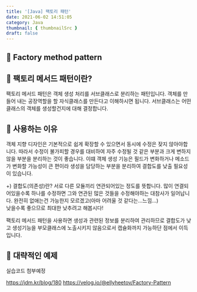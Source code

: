 ```yaml
---
title: '[Java] 팩토리 패턴'
date: 2021-06-02 14:51:05
category: Java
thumbnail: { thumbnailSrc }
draft: false
---
```

## 🌟 Factory method pattern

## 🎯 팩토리 메서드 패턴이란?
팩토리 메서드 패턴은 객체 생성 처리를 서브클래스로 분리하는 패턴입니다.
객체를 만들어 내는 공장역할을 할 자식클래스를 만든다고 이해하시면 됩니다.
서브클래스는 어떤 클래스의 객체를 생성할건지에 대해 결정합니다.

## 🎯 사용하는 이유
객체 지향 디자인은 기본적으로 쉽게 확장할 수 있으면서 동시에 수정은 잦지 않아야합니다.
따라서 수정이 불가피할 경우를 대비하여 자주 수정될 것 같은 부분과
크게 변하지 않을 부분을 분리하는 것이 좋습니다.
이떄 객체 생성 기능은 필드가 변화하거나 메소드가 변화할 가능성이 큰 편이라
생성을 담당하는 부분을 분리하여 결합도를 낮출 필요성이 있습니다.

+) 결합도(의존성)란?
서로 다른 모듈끼리 연관되어있는 정도를 뜻합니다. 
많이 연결되어있을수록 하나를 수정하면 그와 연관된 많은 것들을 수정해야하는 대참사가 일어납니다.
완전히 없애는건 가능한지 모르겠고(아마 어려울 것 같다는...느낌...)  
낮을수록 좋으므로 최대한 낮추려고 해봅시다!

팩토리 메서드 패턴을 사용하면 
생성과 관련된 정보를 분리하여 관리하므로 결합도가 낮고
생성기능을 부모클래스에 노출시키지 않음으로서 캡슐화까지 가능하단 점에서 이득입니다.

## 🎯 대략적인 예제
실습코드 첨부예정


https://jdm.kr/blog/180
https://velog.io/@ellyheetov/Factory-Pattern